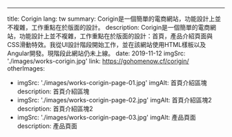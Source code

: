 ---
title: Corigin
lang: tw
summary:
  Corigin是一個簡單的電商網站，功能設計上並不複雜，工作重點在於版面的設計。
description:
  Corigin是一個簡單的電商網站，功能設計上並不複雜，工作重點在於版面的設計：首頁，產品介紹頁面與CSS滑動特效。我從UI設計階段開始工作，並在該網站使用HTML樣板以及Angular開發。現階段此網站仍未上線。
date: 2019-11-12
imgSrc: './images/works-corigin.jpg'
link: https://gohomenow.cf/corigin/
otherImages:
  - imgSrc: './images/works-corigin-page-01.jpg'
    imgAlt: 首頁介紹區塊
    description: 首頁介紹區塊
  - imgSrc: './images/works-corigin-page-02.jpg'
    imgAlt: 首頁介紹區塊2
    description: 首頁介紹區塊2
  - imgSrc: './images/works-corigin-page-03.jpg'
    imgAlt: 產品頁面
    description: 產品頁面
